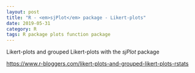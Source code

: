 ```yaml
---
layout: post
title: "R - <em>sjPlot</em> package - Likert-plots"
date: 2019-05-31
category: R
tags: R package plots function package
---
```


Likert-plots and grouped Likert-plots with the <em>sjPlot</em> package


https://www.r-bloggers.com/likert-plots-and-grouped-likert-plots-rstats
